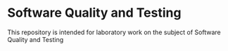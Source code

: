 # Software Quality and Testing
This repository is intended for laboratory work on the subject of Software Quality and Testing
